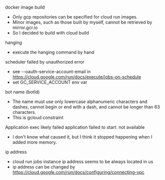 
docker image build

- Only gcp repositories can be specified for cloud run images.
- Minor images, such as those built by myself, cannot be retrieved by mirror.gcr.io
- So I decided to build with cloud build

hanging

- execute the hanging command by hand

scheduler failed by unauthorized error

- see --oauth-service-account-email in https://cloud.google.com/run/docs/execute/jobs-on-schedule
- set GC_SERVICE_ACCOUNT env var

bot name (botId)

- The name must use only lowercase alphanumeric characters and dashes, cannot begin or end with a dash, and cannot be longer than 63 characters.
- This is gcloud constraint

Application exec likely failed
application failed to start: not available

- I don't know what caused it, but I think it stopped happening when I added more memory.

ip address

- cloud run jobs instance ip address seems to be always located in us
- ip address can be changed by https://cloud.google.com/run/docs/configuring/connecting-vpc
